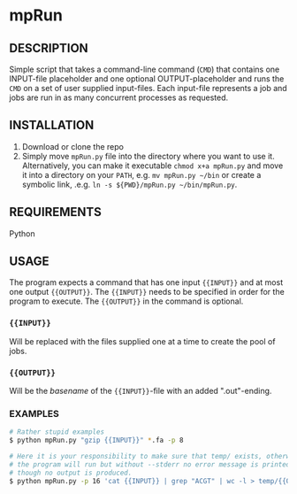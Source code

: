 # mpRun

## DESCRIPTION
Simple script that takes a command-line command (`CMD`) that contains one INPUT-file placeholder and one optional OUTPUT-placeholder and runs the `CMD` on a set of user supplied input-files. Each input-file represents a job and  jobs are run in as many concurrent processes as requested.

## INSTALLATION
1. Download or clone the repo
2. Simply move `mpRun.py` file into the directory where you want to use
   it. Alternatively,  you can make it executable `chmod x+a mpRun.py` and move
   it into a directory on your `PATH`, e.g. `mv mpRun.py ~/bin` or create a
   symbolic link, .e.g. `ln -s ${PWD}/mpRun.py ~/bin/mpRun.py`.

## REQUIREMENTS
Python

## USAGE
The program expects a command that has one input `{{INPUT}}` and at most one output `{{OUTPUT}}`. The `{{INPUT}}` needs to be specified in order for the program to execute. The `{{OUTPUT}}` in the command is optional.

### `{{INPUT}}`
Will be replaced with the files supplied one at a time to create the pool of jobs.

### `{{OUTPUT}}`
Will be the *basename* of the `{{INPUT}}`-file with an added ".out"-ending.

### EXAMPLES

```bash
# Rather stupid examples
$ python mpRun.py "gzip {{INPUT}}" *.fa -p 8

# Here it is your responsibility to make sure that temp/ exists, otherwise
# the program will run but without --stderr no error message is printed, even
# though no output is produced.
$ python mpRun.py -p 16 'cat {{INPUT}} | grep "ACGT" | wc -l > temp/{{OUTPUT}}' *.txt
```

